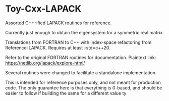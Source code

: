 # Toy-Cxx-LAPACK
Assorted C++-ified LAPACK routines for reference.

Currently just enough to obtain the eigensystem for a symmetric real matrix.

Translations from FORTRAN to C++ with index-space refactoring from Reference-LAPACK.
Requires at least -std=c++20.
 
Refer to the original FORTRAN routines for documentation.
Plaintext link: https://netlib.org/lapack/explore-html/

Several routines were changed to facilitate a standalone implementation.

This is intended for reference purposes only, and not meant for production code.
The only guarantee here is that everything is 0-based, and should be easier to follow if building the same for a different value ty
